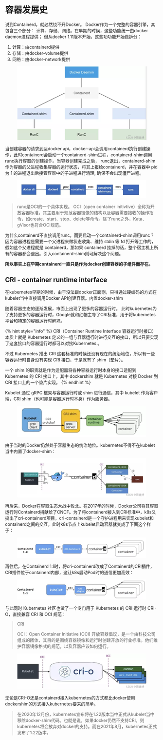# 容器发展史

说到Containerd，就必然绕不开Docker。 Docker作为一个完整的容器引擎，其包含三个部分： 计算、存储、网络。在早期的时候，这些功能统一由docker daemon进程提供； 但从docker 1.11版本开始，这些功功能开始做拆分：

1. 计算：由containerd提供&#x20;
2. 存储：由docker-volume提供&#x20;
3. 网络：由docker-network提供

<figure><img src="../../.gitbook/assets/image (1) (1) (1).png" alt=""><figcaption></figcaption></figure>

当创建容器的请求到达docker api，docker-api会调用containerd执行创建操作，此时containerd会启动一个containerd-shim进程，containerd-shim调用runc执行容器的创建操作。当容器创建完成之后， runc退出，containerd-shim作为容器的父进程收集容器的运行状态，将其上报给containerd，并在容器中 pid 为 1 的进程退出后接管容器中的子进程进行清理, 确保不会出现僵尸进程。

<figure><img src="../../.gitbook/assets/image (2) (1).png" alt=""><figcaption></figcaption></figure>

> runc是OCI的一个具体实现。 OCI（open container initivtive）全称为开放容器标准，其主要用于规范容器镜像的结构以及容器需要接收的操作指令，如create、start、stop、delete等命令。除了runc之外，Kata、gVisor也符合OCI规范。

为什么containerd不直接调用runc，而要启动一个containerd-shim调用runc？因为容器进程是需要一个父进程来做状态收集、维持 stdin 等 fd 打开等工作的，假如这个父进程就是 containerd，那如果 containerd 挂掉的话，整个宿主机上所有的容器都会退出。引入containerd-shim则可解决这个问题。

**所以事实上在早期containerd一直只是作为docker创建容器的子组件而存在。**

## CRI - container runtime interface

在kubernetes早期的时候，由于没法跟docker正面刚，只得通过硬编码的方式在kubelet当中直接调用Docker API创建容器。内置docker-shim

随着容器生态的逐渐发展，市面上出现了更多的容器运行时。 此时kubernetes为了支持更多的容器运行时，Google就和红帽主导了CRI标准，用于将kubernetes平台和特定的容器运行时解耦。&#x20;

{% hint style="info" %}
CRI（Container Runtime Interface 容器运行时接口） 本质上就是 Kubernetes 定义的一组与容器运行时进行交互的接口，所以只要实现了这套接口的容器运行时都可以对接Kubernetes 。

不过 Kubernetes 推出 CRI 这套标准的时候还没有现在的统治地位，所以有一些容器运行时自身没有实现 CRI 接口，于是就有了 shim（垫片）。

一个 shim 的职责就是作为适配器将各种容器运行时本身的接口适配到 Kubernetes 的 CRI 接口上，其中 dockershim 就是 Kubernetes 对接 Docker 到 CRI 接口上的一个垫片实现。
{% endhint %}

Kubelet 通过 gRPC 框架与容器运行时或 shim 进行通信，其中 kubelet 作为客户端，CRI shim（也可能是容器运行时本身）作为服务器。

<figure><img src="../../.gitbook/assets/image (3) (1).png" alt=""><figcaption></figcaption></figure>

由于当时的Docker仍然处于容器生态的统治地位。kubernetes不得不在kubelet当中内置了docker-shim：

<figure><img src="../../.gitbook/assets/image (4).png" alt=""><figcaption></figcaption></figure>

再后来，Docker在容器生态大战中败北。在2017年的时候，Docker公司将其容器运行时Containerd捐献给了CNCF。为了将containerd接入到CRI标准中，k8s又搞出了cri-containerd项目，cri-containerd是一个守护进程用来实现kubelet和containerd之间的交互，此时k8s节点上kubelet启动容器就变成了下面这个样子：

<figure><img src="../../.gitbook/assets/image (5).png" alt=""><figcaption></figcaption></figure>

再往后，在Containerd 1.1时，将cri-containerd改成了Containerd的CRI插件，CRI插件位于containerd内部，这让k8s启动Pod时的通信更加高效：

<figure><img src="../../.gitbook/assets/image (6).png" alt=""><figcaption></figcaption></figure>

与此同时 Kubernetes 社区也做了一个专门用于 Kubernetes 的 CRI 运行时 CRI-O，直接兼容 CRI 和 OCI 规范：

> CRI
>
> OCI：Open Container Initiative (OCI) 开放容器倡议，是一个由科技公司组成的团体，其目的是围绕容器镜像和运行时创建开放的行业标准。他们维护容器镜像格式的规范，以及容器应该如何运行。

<figure><img src="../../.gitbook/assets/image (7).png" alt=""><figcaption></figcaption></figure>

无论是CRI-O还是containerd接入kubernetes的方式都比docker使用dockershim的方式接入kubernetes要来的简单。

> 在2020年12月份，kubernetes宣布将在1.22版本当中正式从kubelet当中移除docker-shim代码。也就是说，如果docker仍然不支持CRI，则kubernetes将会放弃对docker的支持。而在2021年8月，kubernetes正式发布了1.22版本。
